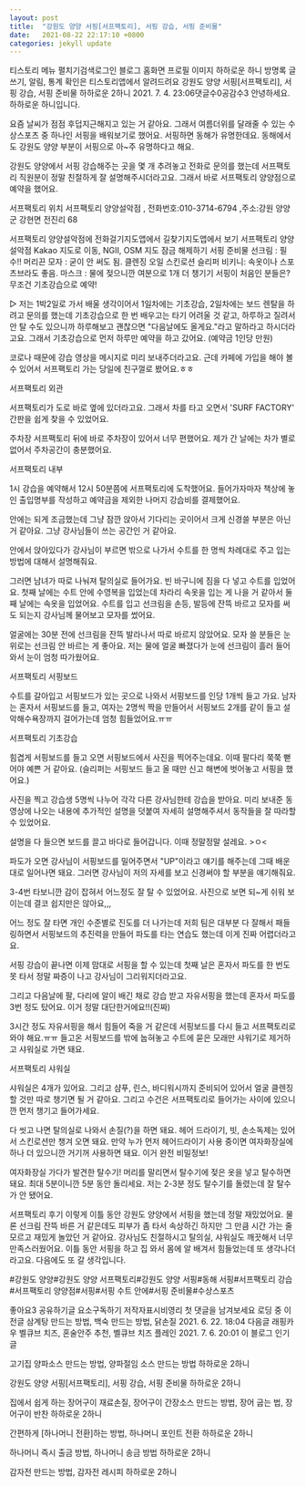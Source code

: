 ```yaml
---
layout: post
title:  "강원도 양양 서핑[서프팩토리], 서핑 강습, 서핑 준비물"
date:   2021-08-22 22:17:10 +0800
categories: jekyll update
---
```

티스토리 메뉴 펼치기검색로그인
블로그 홈화면
프로필 이미지
하하로운 하니
방명록
글쓰기, 알림, 통계 확인은 티스토리앱에서
알려드려요
강원도 양양 서핑[서프팩토리], 서핑 강습, 서핑 준비물
하하로운 2하니
2021. 7. 4. 23:06댓글수0공감수3
안녕하세요. 하하로운 하니입니다.

요즘 날씨가 점점 후덥지근해지고 있는 거 같아요. 그래서 여름더위를 달래줄 수 있는 수상스포츠 중 하나인 서핑을 배워보기로 했어요. 서핑하면 동해가 유명한데요. 동해에서도 강원도 양양 부분이 서핑으로 아~주 유명하다고 해요.

강원도 양양에서 서핑 강습해주는 곳을 몇 개 추려놓고 전화로 문의를 했는데 서프팩토리 직원분이 정말 친절하게 잘 설명해주시더라고요. 그래서 바로 서프팩토리 양양점으로 예약을 했어요.


서프팩토리 위치
서프팩토리 양양설악점
, 전화번호:010-3714-6794
,주소:강원 양양군 강현면 전진리 68

서프팩토리 양양설악점에 전화걸기지도앱에서 길찾기지도앱에서 보기
서프팩토리 양양설악점
Kakao 지도로 이동, NGII, OSM
지도 잠금 해제하기
서핑 준비물
선크림 : 필수!!
머리끈
모자 : 굳이 안 써도 됨.
클렌징 오일
스킨로션
슬리퍼
비키니: 속옷이나 스포츠브라도 좋음.
마스크 : 물에 젖으니깐 여분으로 1개 더 챙기기
서핑이 처음인 분들은?
무조건 기초강습으로 예약!

▷ 저는 1박2일로 가서 배울 생각이어서 1일차에는 기초강습, 2일차에는 보드 렌탈을 하려고 문의를 했는데 기초강습으로 한 번 배우고는 타기 어려울 것 같고, 하루하고 질려서 안 탈 수도 있으니까 하루해보고 괜찮으면 "다음날에도 올게요."라고 말하라고 하시더라고요. 그래서 기초강습으로 먼저 하루만 예약을 하고 갔어요. (예약금 1인당 만원)

코로나 때문에 강습 영상을 메시지로 미리 보내주더라고요. 근데 카페에 가입을 해야 볼 수 있어서 서프팩토리 가는 당일에 친구껄로 봤어요.ㅎㅎ

서프팩토리 외관


서프팩토리가 도로 바로 옆에 있더라고요. 그래서 차를 타고 오면서 'SURF FACTORY' 간판을 쉽게 찾을 수 있었어요.

주차장
서프팩토리 뒤에 바로 주차장이 있어서 너무 편했어요. 제가 간 날에는 차가 별로 없어서 주차공간이 충분했어요.

서프팩토리 내부



1시 강습을 예약해서 12시 50분쯤에 서프팩토리에 도착했어요. 들어가자마자 책상에 놓인 출입명부를 작성하고 예약금을 제외한 나머지 강습비를 결제했어요.


안에는 되게 조금했는데 그냥 잠깐 앉아서 기다리는 곳이어서 크게 신경쓸 부분은 아닌 거 같아요. 그냥 강사님들이 쓰는 공간인 거 같아요.


안에서 앉아있다가 강사님이 부르면 밖으로 나가서 수트를 한 명씩 차례대로 주고 입는 방법에 대해서 설명해줘요.


그러면 남녀가 따로 나눠져 탈의실로 들어가요. 빈 바구니에 짐을 다 넣고 수트를 입었어요. 첫째 날에는 수트 안에 수영복을 입었는데 차라리 속옷을 입는 게 나을 거 같아서 둘째 날에는 속옷을 입었어요. 수트를 입고 선크림을 손등, 발등에 잔뜩 바르고 모자를 써도 되는지 강사님께 물어보고 모자를 썼어요.


얼굴에는 30분 전에 선크림을 잔뜩 발라나서 따로 바르지 않았어요. 모자 쓸 분들은 눈 위로는 선크림 안 바르는 게 좋아요. 저는 물에 얼굴 빠졌다가 눈에 선크림이 흘러 들어와서 눈이 엄청 따가웠어요.

서프팩토리 서핑보드


수트를 갈아입고 서핑보드가 있는 곳으로 나와서 서핑보드를 인당 1개씩 들고 가요. 남자는 혼자서 서핑보드를 들고, 여자는 2명씩 짝을 만들어서 서핑보드 2개를 같이 들고 설악해수욕장까지 걸어가는데 엄청 힘들었어요.ㅠㅠ

서프팩토리 기초강습

힘겹게 서핑보드를 들고 오면 서핑보드에서 사진을 찍어주는데요. 이때 팔다리 쭉쭉 뻗어야 예쁜 거 같아요. (슬리퍼는 서핑보드 들고 올 때만 신고 해변에 벗어놓고 서핑을 했어요.)


사진을 찍고 강습생 5명씩 나누어 각각 다른 강사님한테 강습을 받아요. 미리 보내준 동영상에 나오는 내용에 추가적인 설명을 덧붙여 자세히 설명해주셔서 동작들을 잘 따라할 수 있었어요.


설명을 다 들으면 보드를 끌고 바다로 들어갑니다. 이때 정말정말 설레요. >ㅇ<


파도가 오면 강사님이 서핑보드를 밀어주면서 "UP"이라고 얘기를 해주는데 그때 배운대로 일어나면 돼요. 그러면 강사님이 저의 자세를 보고 신경써야 할 부분을 얘기해줘요.


3-4번 타보니깐 감이 잡혀서 어느정도 잘 탈 수 있었어요. 사진으로 보면 되~게 쉬워 보이는데 결코 쉽지만은 않아요,,,


어느 정도 잘 타면 개인 수준별로 진도를 더 나가는데 저희 팀은 대부분 다 잘해서 패들링하면서 서핑보드의 추진력을 만들어 파도를 타는 연습도 했는데 이게 진짜 어렵더라고요.


서핑 강습이 끝나면 이제 맘대로 서핑을 할 수 있는데 첫째 날은 혼자서 파도를 한 번도 못 타서 정말 짜증이 나고 강사님이 그리워지더라고요.

그리고 다음날에 팔, 다리에 알이 배긴 채로 강습 받고 자유서핑을 했는데 혼자서 파도를 3번 정도 탔어요. 이거 정말 대단한거에요!!(진짜)


3시간 정도 자유서핑을 해서 힘들어 죽을 거 같은데 서핑보드를 다시 들고 서프팩토리로 와야 해요.ㅠㅠ 들고온 서핑보드를 밖에 눕혀놓고 수트에 묻은 모래만 샤워기로 제거하고 샤워실로 가면 돼요.

서프팩토리 샤워실


샤워실은 4개가 있어요. 그리고 샴푸, 린스, 바디워시까지 준비되어 있어서 얼굴 클렌징 할 것만 따로 챙기면 될 거 같아요. 그리고 수건은 서프팩토리로 들어가는 사이에 있으니깐 먼저 챙기고 들어가세요.



다 씻고 나면 탈의실로 나와서 손질(?)을 하면 돼요. 헤어 드라이기, 빗, 손소독제는 있어서 스킨로션만 챙겨 오면 돼요. 만약 누가 먼저 헤어드라이기 사용 중이면 여자화장실에 하나 더 있으니깐 거기꺼 사용하면 돼요. 이거 완전 비밀정보!


여자화장실 가다가 발견한 탈수기! 머리를 말리면서 탈수기에 젖은 옷을 넣고 탈수하면 돼요. 최대 5분이니깐 5분 동안 돌리세요. 저는 2-3분 정도 탈수기를 돌렸는데 잘 탈수가 안 됐어요.

서프팩토리 후기
이렇게 이틀 동안 강원도 양양에서 서핑을 했는데 정말 재밌었어요. 물론 선크림 잔뜩 바른 거 같은데도 피부가 좀 타서 속상하긴 하지만 그 만큼 시간 가는 줄 모르고 재밌게 놀았던 거 같아요. 강사님도 친절하시고 탈의실, 샤워실도 깨끗해서 너무 만족스러웠어요. 이틀 동안 서핑을 하고 집 와서 몸에 알 배겨서 힘들었는데 또 생각나더라고요. 다음에도 또 갈 생각입니다.


#강원도 양양#강원도 양양 서프팩토리#강원도 양양 서핑#동해 서핑#서프팩토리 강습#서프팩토리 양양점#서핑#서핑 수트 안에#서핑 준비물#수상스포츠

좋아요3
공유하기글 요소구독하기
저작자표시비영리
첫 댓글을 남겨보세요
로딩 중
이전글
삼계탕 만드는 방법, 백숙 만드는 방법, 닭손질
2021. 6. 22. 18:04
다음글
래핑카우 벨큐브 치즈, 혼술안주 추천, 벨큐브 치즈 플레인
2021. 7. 6. 20:01
이 블로그 인기 글

고기집 양파소스 만드는 방법, 양파절임 소스 만드는 방법
하하로운 2하니

강원도 양양 서핑[서프팩토리], 서핑 강습, 서핑 준비물
하하로운 2하니

집에서 쉽게 하는 장어구이 재료손질, 장어구이 간장소스 만드는 방법, 장어 굽는 법, 장어구이 반찬
하하로운 2하니

간편하게 [하나머니 전환]하는 방법, 하나머니 포인트 전환
하하로운 2하니

하나머니 즉시 출금 방법, 하나머니 송금 방법
하하로운 2하니

감자전 만드는 방법, 감자전 레시피
하하로운 2하니